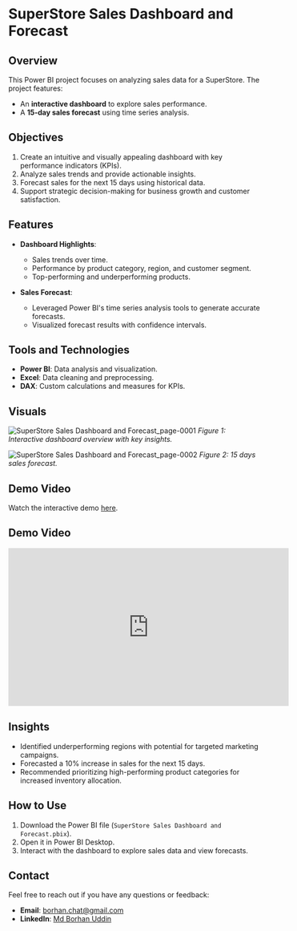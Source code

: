 # SuperStore Sales Dashboard and Forecast

## Overview
This Power BI project focuses on analyzing sales data for a SuperStore. The project features:
- An **interactive dashboard** to explore sales performance.
- A **15-day sales forecast** using time series analysis.

## Objectives
1. Create an intuitive and visually appealing dashboard with key performance indicators (KPIs).
2. Analyze sales trends and provide actionable insights.
3. Forecast sales for the next 15 days using historical data.
4. Support strategic decision-making for business growth and customer satisfaction.

## Features
- **Dashboard Highlights**:
  - Sales trends over time.
  - Performance by product category, region, and customer segment.
  - Top-performing and underperforming products.

- **Sales Forecast**:
  - Leveraged Power BI's time series analysis tools to generate accurate forecasts.
  - Visualized forecast results with confidence intervals.

## Tools and Technologies
- **Power BI**: Data analysis and visualization.
- **Excel**: Data cleaning and preprocessing.
- **DAX**: Custom calculations and measures for KPIs.

## Visuals
![SuperStore Sales Dashboard and Forecast_page-0001](https://github.com/user-attachments/assets/63d0829f-895b-4eda-bebe-075e53faebae)
*Figure 1: Interactive dashboard overview with key insights.*

![SuperStore Sales Dashboard and Forecast_page-0002](https://github.com/user-attachments/assets/96c6d2cb-2d56-4586-9362-ed98e58cd645)
*Figure 2: 15 days sales forecast.*
## Demo Video
Watch the interactive demo [here](https://youtu.be/nC-FiuiyjyY).

## Demo Video
<iframe width="560" height="315" src="https://youtu.be/nC-FiuiyjyY" frameborder="0" allowfullscreen> </iframe>

## Insights
- Identified underperforming regions with potential for targeted marketing campaigns.
- Forecasted a 10% increase in sales for the next 15 days.
- Recommended prioritizing high-performing product categories for increased inventory allocation.


## How to Use
1. Download the Power BI file (`SuperStore Sales Dashboard and Forecast.pbix`).
2. Open it in Power BI Desktop.
3. Interact with the dashboard to explore sales data and view forecasts.

## Contact
Feel free to reach out if you have any questions or feedback:
- **Email**: [borhan.chat@gmail.com](mailto:borhan.chat@gmail.com)
- **LinkedIn**: [Md Borhan Uddin](https://www.linkedin.com/in/mdborhanuddin/)

